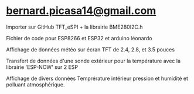 # bernard.picasa14@gmail.com 

Importer sur GitHub TFT_eSPI + la librairie BME280I2C.h



Fichier de code pour ESP8266 et ESP32 et arduino léonardo

Affichage de données météo sur écran TFT de 2.4, 2.8, et 3.5 pouces

Transfert de données d'une sonde extérieur pour la température avec la librairie 'ESP-NOW' sur 2 ESP

Affichage de divers données Temprérature intérieur pression et humidité et polluant atmosphérique.
